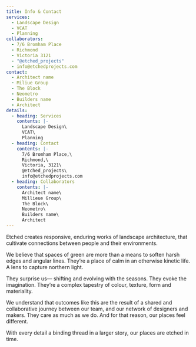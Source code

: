 ```yaml
---
title: Info & Contact
services:
  - Landscape Design
  - VCAT
  - Planning
collaborators:
  - 7/6 Bromham Place
  - Richmond
  - Victoria 3121
  - "@etched_projects"
  - info@etchedprojects.com
contact:
  - Architect name
  - Miliue Group
  - The Block
  - Neometro
  - Builders name
  - Architect
details:
  - heading: Services
    contents: |-
      Landscape Design\
      VCAT\
      Planning
  - heading: Contact
    contents: |-
      7/6 Bromham Place,\
      Richmond,\
      Victoria, 3121\
      @etched_projects\
      info@etchedprojects.com
  - heading: Collaborators
    contents: |-
      Architect name\
      Millieue Group\
      The Block\
      Neometro\
      Builders name\
      Architect
---
```

Etched creates responsive, enduring works of landscape architecture, that cultivate connections between people and their environments.

We believe that spaces of green are more than a means to soften harsh edges and angular lines. They’re a place of calm in an otherwise kinetic life. A lens to capture northern light.

They surprise us— shifting and evolving with the seasons. They evoke the imagination. They’re a complex tapestry of colour, texture, form and materiality.

We understand that outcomes like this are the result of a shared and collaborative journey between our team, and our network of designers and makers. They care as much as we do. And for that reason, our places feel different.

With every detail a binding thread in a larger story, our places are etched in time.